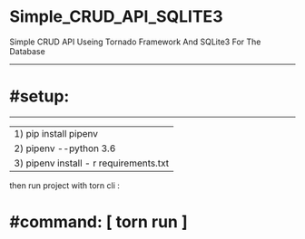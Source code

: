 # Simple_CRUD_API_SQLITE3

<p>Simple CRUD API  Useing Tornado  Framework And SQLite3  For The Database</p>
<hr>
<h1>#setup:</h1>
<hr>
<table>
<tr>
<td> 1) pip install pipenv</td>
</tr>
</tr>
<td> 2) pipenv --python 3.6</td>
</tr>
<tr>
<td> 3) pipenv install - r requirements.txt</td>
</tr>
</table>
<p>then run project with torn cli :</p>
<h1>#command: [ torn run ] </h1>
